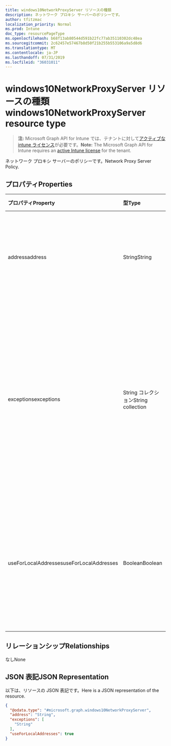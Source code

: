 ```yaml
---
title: windows10NetworkProxyServer リソースの種類
description: ネットワーク プロキシ サーバーのポリシーです。
author: tfitzmac
localization_priority: Normal
ms.prod: Intune
doc_type: resourcePageType
ms.openlocfilehash: b68f13ab80544d591b22fc77ab35110302dc48ea
ms.sourcegitcommit: 2c62457e57467b8d50f21b255b553106a9a5d8d6
ms.translationtype: MT
ms.contentlocale: ja-JP
ms.lasthandoff: 07/31/2019
ms.locfileid: "36031011"
---
```

# <a name="windows10networkproxyserver-resource-type"></a><span data-ttu-id="eedd5-103">windows10NetworkProxyServer リソースの種類</span><span class="sxs-lookup"><span data-stu-id="eedd5-103">windows10NetworkProxyServer resource type</span></span>

> <span data-ttu-id="eedd5-104">**注:** Microsoft Graph API for Intune では、テナントに対して[アクティブな intune ライセンス](https://go.microsoft.com/fwlink/?linkid=839381)が必要です。</span><span class="sxs-lookup"><span data-stu-id="eedd5-104">**Note:** The Microsoft Graph API for Intune requires an [active Intune license](https://go.microsoft.com/fwlink/?linkid=839381) for the tenant.</span></span>

<span data-ttu-id="eedd5-105">ネットワーク プロキシ サーバーのポリシーです。</span><span class="sxs-lookup"><span data-stu-id="eedd5-105">Network Proxy Server Policy.</span></span>

## <a name="properties"></a><span data-ttu-id="eedd5-106">プロパティ</span><span class="sxs-lookup"><span data-stu-id="eedd5-106">Properties</span></span>
|<span data-ttu-id="eedd5-107">プロパティ</span><span class="sxs-lookup"><span data-stu-id="eedd5-107">Property</span></span>|<span data-ttu-id="eedd5-108">型</span><span class="sxs-lookup"><span data-stu-id="eedd5-108">Type</span></span>|<span data-ttu-id="eedd5-109">説明</span><span class="sxs-lookup"><span data-stu-id="eedd5-109">Description</span></span>|
|:---|:---|:---|
|<span data-ttu-id="eedd5-110">address</span><span class="sxs-lookup"><span data-stu-id="eedd5-110">address</span></span>|<span data-ttu-id="eedd5-111">String</span><span class="sxs-lookup"><span data-stu-id="eedd5-111">String</span></span>|<span data-ttu-id="eedd5-112">プロキシ サーバーへのアドレス。</span><span class="sxs-lookup"><span data-stu-id="eedd5-112">Address to the proxy server.</span></span> <span data-ttu-id="eedd5-113"><server>\[“:”<port>\] 形式でアドレスを指定します</span><span class="sxs-lookup"><span data-stu-id="eedd5-113">Specify an address in the format <server>\[“:”<port>\]</span></span>|
|<span data-ttu-id="eedd5-114">exceptions</span><span class="sxs-lookup"><span data-stu-id="eedd5-114">exceptions</span></span>|<span data-ttu-id="eedd5-115">String コレクション</span><span class="sxs-lookup"><span data-stu-id="eedd5-115">String collection</span></span>|<span data-ttu-id="eedd5-116">プロキシ サーバーを使用できないアドレス。</span><span class="sxs-lookup"><span data-stu-id="eedd5-116">Addresses that should not use the proxy server.</span></span> <span data-ttu-id="eedd5-117">システムは、このノードで指定されたもので始まるアドレスに対してプロキシ サーバーを使用しません。</span><span class="sxs-lookup"><span data-stu-id="eedd5-117">The system will not use the proxy server for addresses beginning with what is specified in this node.</span></span>|
|<span data-ttu-id="eedd5-118">useForLocalAddresses</span><span class="sxs-lookup"><span data-stu-id="eedd5-118">useForLocalAddresses</span></span>|<span data-ttu-id="eedd5-119">Boolean</span><span class="sxs-lookup"><span data-stu-id="eedd5-119">Boolean</span></span>|<span data-ttu-id="eedd5-120">ローカル (イントラネット) アドレスにプロキシ サーバーを使用する必要があるかどうかを指定します。</span><span class="sxs-lookup"><span data-stu-id="eedd5-120">Specifies whether the proxy server should be used for local (intranet) addresses.</span></span>|

## <a name="relationships"></a><span data-ttu-id="eedd5-121">リレーションシップ</span><span class="sxs-lookup"><span data-stu-id="eedd5-121">Relationships</span></span>
<span data-ttu-id="eedd5-122">なし</span><span class="sxs-lookup"><span data-stu-id="eedd5-122">None</span></span>

## <a name="json-representation"></a><span data-ttu-id="eedd5-123">JSON 表記</span><span class="sxs-lookup"><span data-stu-id="eedd5-123">JSON Representation</span></span>
<span data-ttu-id="eedd5-124">以下は、リソースの JSON 表記です。</span><span class="sxs-lookup"><span data-stu-id="eedd5-124">Here is a JSON representation of the resource.</span></span>
<!-- {
  "blockType": "resource",
  "@odata.type": "microsoft.graph.windows10NetworkProxyServer"
}
-->
``` json
{
  "@odata.type": "#microsoft.graph.windows10NetworkProxyServer",
  "address": "String",
  "exceptions": [
    "String"
  ],
  "useForLocalAddresses": true
}
```



